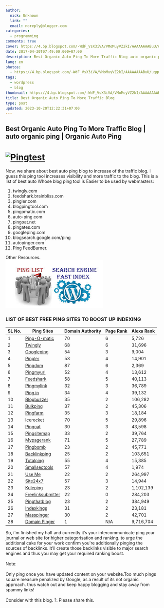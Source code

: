 ```yaml
---
author:
  nick: Unknown
  link: ""
  email: noreply@blogger.com
categories:
  - programming
comments: true
cover: https://4.bp.blogspot.com/-WdF_VsX3iVA/VMoMuyVZ2kI/AAAAAAAABuU/uqgnLoCEysE/s1600/Pingtest.net.png
date: 2017-04-30T07:49:00.000+07:00
description: Best Organic Auto Ping To More Traffic Blog auto organic ping Organic Auto Ping
lang: en
photos:
  - https://4.bp.blogspot.com/-WdF_VsX3iVA/VMoMuyVZ2kI/AAAAAAAABuU/uqgnLoCEysE/s1600/Pingtest.net.png
tags:
  - wordpress
  - blog
thumbnail: https://4.bp.blogspot.com/-WdF_VsX3iVA/VMoMuyVZ2kI/AAAAAAAABuU/uqgnLoCEysE/s1600/Pingtest.net.png
title: Best Organic Auto Ping To More Traffic Blog
type: post
updated: 2023-10-20T12:22:31+07:00
---
```


<h2>Best Organic Auto Ping To More Traffic Blog | auto organic ping | Organic Auto Ping</h2>
<h1 class="post-title entry-title">
  <a
    href="http://4.bp.blogspot.com/-WdF_VsX3iVA/VMoMuyVZ2kI/AAAAAAAABuU/uqgnLoCEysE/s1600/Pingtest.net.png"
    rel="noopener noreferer nofollow"
    ><img
      title=""
      src="https://4.bp.blogspot.com/-WdF_VsX3iVA/VMoMuyVZ2kI/AAAAAAAABuU/uqgnLoCEysE/s1600/Pingtest.net.png"
      alt="Pingtest"
  /></a>
</h1>
<div
  id="post-body-5499661661786513329"
  class="post-body entry-content">
  Now, we share about best auto ping blog to increase of the traffic blog.&nbsp;I guess this ping tool increases visibility and more traffic to the blog.&nbsp;This is a list of
  best auto Whose blog ping tool is Easier to be used by webmasters:&nbsp;<br>
  <ol>
    <li>twingly.com</li>
    <li>feedshark.brainbliss.com</li>
    <li>pingler.com</li>
    <li>blogpingtool.com</li>
    <li>pingomatic.com</li>
    <li>auto-ping.com</li>
    <li>pingoat.net</li>
    <li>pingates.com</li>
    <li>googleping.com</li>
    <li>blogsearch.google.com/ping</li>
    <li>autopinger.com</li>
    <li>Ping FeedBurner.</li>
  </ol>
  <div>Other Resources.</div>
  <div>
    <strong
      ><img
        src="best-organic-auto-ping-to-more-traffic/cbimage.jpeg"
        alt=""
        width="320"
        height="158"
    /></strong>
  </div>
  <h3><strong>LIST OF BEST FREE PING SITES TO BOOST UP INDEXING </strong></h3>
  <div>
    <div
      id="tablepress-3_wrapper"
      class="dataTables_wrapper no-footer">
      <table
        id="tablepress-3"
        class="tablepress tablepress-id-3 dataTable no-footer">
        <thead>
          <tr class="row-1 odd">
            <th
              class="column-1 sorting_disabled"
              colspan="1"
              rowspan="1">
              SL No.
            </th>
            <th
              class="column-2 sorting_disabled"
              colspan="1"
              rowspan="1">
              Ping Sites
            </th>
            <th
              class="column-3 sorting_disabled"
              colspan="1"
              rowspan="1">
              Domain Authority
            </th>
            <th
              class="column-4 sorting_disabled"
              colspan="1"
              rowspan="1">
              Page Rank
            </th>
            <th
              class="column-5 sorting_disabled"
              colspan="1"
              rowspan="1">
              Alexa Rank
            </th>
          </tr>
        </thead>
        <tbody class="row-hover">
          <tr class="row-2 even">
            <td class="column-1">1</td>
            <td class="column-2">
              <a
                href="http://pingomatic.com/"
                target="new"
                rel="noopener noreferer nofollow"
                >Ping-O-matic
              </a>
            </td>
            <td class="column-3">70</td>
            <td class="column-4">6</td>
            <td class="column-5">5,726</td>
          </tr>
          <tr class="row-3 odd">
            <td class="column-1">2</td>
            <td class="column-2">
              <a
                href="https://www.twingly.com/ping"
                target="new"
                rel="noopener noreferer nofollow"
                >Twingly
              </a>
            </td>
            <td class="column-3">68</td>
            <td class="column-4">6</td>
            <td class="column-5">31,696</td>
          </tr>
          <tr class="row-4 even">
            <td class="column-1">3</td>
            <td class="column-2">
              <a
                href="http://googleping.com/"
                target="new"
                rel="noopener noreferer nofollow"
                >Googleping
              </a>
            </td>
            <td class="column-3">54</td>
            <td class="column-4">3</td>
            <td class="column-5">9,004</td>
          </tr>
          <tr class="row-5 odd">
            <td class="column-1">4</td>
            <td class="column-2">
              <a
                href="https://pingler.com/"
                target="new"
                rel="noopener noreferer nofollow"
                >Pingler
              </a>
            </td>
            <td class="column-3">53</td>
            <td class="column-4">4</td>
            <td class="column-5">14,901</td>
          </tr>
          <tr class="row-6 even">
            <td class="column-1">5</td>
            <td class="column-2">
              <a
                href="http://tools.pingdom.com/fpt/"
                target="new"
                rel="noopener noreferer nofollow"
                >Pingdom
              </a>
            </td>
            <td class="column-3">87</td>
            <td class="column-4">6</td>
            <td class="column-5">2,369</td>
          </tr>
          <tr class="row-7 odd">
            <td class="column-1">6</td>
            <td class="column-2">
              <a
                href="http://www.pingmyurl.com/"
                target="new"
                rel="noopener noreferer nofollow"
                >Pingmyurl
              </a>
            </td>
            <td class="column-3">52</td>
            <td class="column-4">4</td>
            <td class="column-5">13,612</td>
          </tr>
          <tr class="row-8 even">
            <td class="column-1">7</td>
            <td class="column-2">
              <a
                href="http://feedshark.brainbliss.com/"
                target="new"
                rel="noopener noreferer nofollow"
                >Feedshark
              </a>
            </td>
            <td class="column-3">58</td>
            <td class="column-4">5</td>
            <td class="column-5">40,113</td>
          </tr>
          <tr class="row-9 odd">
            <td class="column-1">8</td>
            <td class="column-2">
              <a
                href="http://pingmylink.com/"
                target="new"
                rel="noopener noreferer nofollow"
                >Pingmylink
              </a>
            </td>
            <td class="column-3">32</td>
            <td class="column-4">3</td>
            <td class="column-5">36,789</td>
          </tr>
          <tr class="row-10 even">
            <td class="column-1">9</td>
            <td class="column-2">
              <a
                href="http://ping.in/"
                target="new"
                rel="noopener noreferer nofollow"
                >Ping.in
              </a>
            </td>
            <td class="column-3">34</td>
            <td class="column-4">4</td>
            <td class="column-5">39,132</td>
          </tr>
          <tr class="row-11 odd">
            <td class="column-1">10</td>
            <td class="column-2">
              <a
                href="http://www.blogbuzzer.com/"
                target="new"
                rel="noopener noreferer nofollow"
                >Blogbuzzer
              </a>
            </td>
            <td class="column-3">35</td>
            <td class="column-4">2</td>
            <td class="column-5">106,282</td>
          </tr>
          <tr class="row-12 even">
            <td class="column-1">11</td>
            <td class="column-2">
              <a
                href="http://www.bulkping.com/ping/index.php"
                target="new"
                rel="noopener noreferer nofollow"
                >Bulkping
              </a>
            </td>
            <td class="column-3">37</td>
            <td class="column-4">2</td>
            <td class="column-5">45,306</td>
          </tr>
          <tr class="row-13 odd">
            <td class="column-1">12</td>
            <td class="column-2">
              <a
                href="http://www.pingfarm.com/"
                target="new"
                rel="noopener noreferer nofollow"
                >Pingfarm
              </a>
            </td>
            <td class="column-3">35</td>
            <td class="column-4">3</td>
            <td class="column-5">18,184</td>
          </tr>
          <tr class="row-14 even">
            <td class="column-1">13</td>
            <td class="column-2">
              <a
                href="http://www.icerocket.com/c?p=ping"
                target="new"
                rel="noopener noreferer nofollow"
                >Icerocket
              </a>
            </td>
            <td class="column-3">70</td>
            <td class="column-4">5</td>
            <td class="column-5">29,896</td>
          </tr>
          <tr class="row-15 odd">
            <td class="column-1">14</td>
            <td class="column-2">
              <a
                href="http://pingoat.net/"
                target="new"
                rel="noopener noreferer nofollow"
                >Pingoat
              </a>
            </td>
            <td class="column-3">30</td>
            <td class="column-4">3</td>
            <td class="column-5">43,598</td>
          </tr>
          <tr class="row-16 even">
            <td class="column-1">15</td>
            <td class="column-2">
              <a
                href="http://pingsitemap.com/"
                target="new"
                rel="noopener noreferer nofollow"
                >Pingsitemap
              </a>
            </td>
            <td class="column-3">33</td>
            <td class="column-4">2</td>
            <td class="column-5">39,764</td>
          </tr>
          <tr class="row-17 odd">
            <td class="column-1">16</td>
            <td class="column-2">
              <a
                href="http://mypagerank.net/service_pingservice_index"
                target="new"
                rel="noopener noreferer nofollow"
                >Mypagerank
              </a>
            </td>
            <td class="column-3">71</td>
            <td class="column-4">5</td>
            <td class="column-5">27,789</td>
          </tr>
          <tr class="row-18 even">
            <td class="column-1">17</td>
            <td class="column-2">
              <a
                href="http://pingbomb.com/"
                target="new"
                rel="noopener noreferer nofollow"
                >Pingbomb
              </a>
            </td>
            <td class="column-3">23</td>
            <td class="column-4">2</td>
            <td class="column-5">45,771</td>
          </tr>
          <tr class="row-19 odd">
            <td class="column-1">18</td>
            <td class="column-2">
              <a
                href="http://backlinkping.com/"
                target="new"
                rel="noopener noreferer nofollow"
                >Backlinkping
              </a>
            </td>
            <td class="column-3">25</td>
            <td class="column-4">2</td>
            <td class="column-5">103,651</td>
          </tr>
          <tr class="row-20 even">
            <td class="column-1">19</td>
            <td class="column-2">
              <a
                href="http://totalping.com/"
                target="new"
                rel="noopener noreferer nofollow"
                >Totalping
              </a>
            </td>
            <td class="column-3">55</td>
            <td class="column-4">4</td>
            <td class="column-5">15,385</td>
          </tr>
          <tr class="row-21 odd">
            <td class="column-1">20</td>
            <td class="column-2">
              <a
                href="http://smallseotools.com/online-ping-website-tool/"
                target="new"
                rel="noopener noreferer nofollow"
                >Smallseotools
              </a>
            </td>
            <td class="column-3">57</td>
            <td class="column-4">4</td>
            <td class="column-5">1,974</td>
          </tr>
          <tr class="row-22 even">
            <td class="column-1">21</td>
            <td class="column-2">
              <a
                href="http://useme.org/"
                target="new"
                rel="noopener noreferer nofollow"
                >Use Me
              </a>
            </td>
            <td class="column-3">22</td>
            <td class="column-4">2</td>
            <td class="column-5">264,997</td>
          </tr>
          <tr class="row-23 odd">
            <td class="column-1">22</td>
            <td class="column-2">
              <a
                href="http://www.site24x7.com/ping-test.html"
                target="new"
                rel="noopener noreferer nofollow"
                >Site24x7
              </a>
            </td>
            <td class="column-3">57</td>
            <td class="column-4">3</td>
            <td class="column-5">14,944</td>
          </tr>
          <tr class="row-24 even">
            <td class="column-1">23</td>
            <td class="column-2">
              <a
                href="http://kuleping.com/index.php"
                target="new"
                rel="noopener noreferer nofollow"
                >Kuleping
              </a>
            </td>
            <td class="column-3">23</td>
            <td class="column-4">2</td>
            <td class="column-5">1,102,139</td>
          </tr>
          <tr class="row-25 odd">
            <td class="column-1">24</td>
            <td class="column-2">
              <a
                href="http://freelinksubmitter.com/"
                target="new"
                rel="noopener noreferer nofollow"
                >Freelinksubmitter
              </a>
            </td>
            <td class="column-3">22</td>
            <td class="column-4">0</td>
            <td class="column-5">284,203</td>
          </tr>
          <tr class="row-26 even">
            <td class="column-1">25</td>
            <td class="column-2">
              <a
                href="http://pingthatblog.com/"
                target="new"
                rel="noopener noreferer nofollow"
                >Pingthatblog
              </a>
            </td>
            <td class="column-3">23</td>
            <td class="column-4">2</td>
            <td class="column-5">384,949</td>
          </tr>
          <tr class="row-27 odd">
            <td class="column-1">26</td>
            <td class="column-2">
              <a
                href="http://www.indexkings.com/index.php"
                target="new"
                rel="noopener noreferer nofollow"
                >Indexkings
              </a>
            </td>
            <td class="column-3">31</td>
            <td class="column-4">2</td>
            <td class="column-5">23,181</td>
          </tr>
          <tr class="row-28 even">
            <td class="column-1">27</td>
            <td class="column-2">
              <a
                href="http://masspinger.com/"
                target="new"
                rel="noopener noreferer nofollow"
                >Masspinger
              </a>
            </td>
            <td class="column-3">30</td>
            <td class="column-4">2</td>
            <td class="column-5">42,701</td>
          </tr>
          <tr class="row-29 odd">
            <td class="column-1">28</td>
            <td class="column-2">
              <a
                href="http://www.domainpinger.com/"
                target="new"
                rel="noopener noreferer nofollow"
                >Domain Pinger
              </a>
            </td>
            <td class="column-3">1</td>
            <td class="column-4">N/A</td>
            <td class="column-5">9,716,704</td>
          </tr>
        </tbody>
      </table>
    </div>
  </div>
</div>
<p>
  So, i'm finished my half and currently it&rsquo;s your intercommunicate ping your journal or web site for higher categorisation and ranking. to urge the additional cake for your
  work confirm you're additionally pinging the sources of backlinks. it'll create those backlinks visible to major search engines and thus you may get your required ranking
  boost.<br><br>Note:<br><br>Only ping once you have updated content on your website.Too much pings square measure penalized by Google, as a result of its not organic
  approach. thus watch out and keep happy blogging and stay away from spammy links!<br><br>Consider with this blog. ?. Please share this.
</p>
